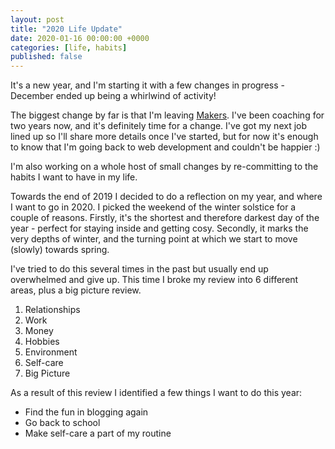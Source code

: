 ```yaml
---
layout: post
title: "2020 Life Update"
date: 2020-01-16 00:00:00 +0000    
categories: [life, habits]
published: false
---
```


It's a new year, and I'm starting it with a few changes in progress - December ended up being a whirlwind of activity!

The biggest change by far is that I'm leaving [Makers](). I've been coaching for two years now, and it's definitely time for a change. I've got my next job lined up so I'll share more details once I've started, but for now it's enough to know that I'm going back to web development and couldn't be happier :)

I'm also working on a whole host of small changes by re-committing to the habits I want to have in my life.

<!--more-->

Towards the end of 2019 I decided to do a reflection on my year, and where I want to go in 2020. I picked the weekend of the winter solstice for a couple of reasons. Firstly, it's the shortest and therefore darkest day of the year - perfect for staying inside and getting cosy. Secondly, it marks the very depths of winter, and the turning point at which we start to move (slowly) towards spring.

I've tried to do this several times in the past but usually end up overwhelmed and give up. This time I broke my review into 6 different areas, plus a big picture review.

1. Relationships
2. Work
3. Money
4. Hobbies
5. Environment
6. Self-care
7. Big Picture

As a result of this review I identified a few things I want to do this year:

- Find the fun in blogging again
- Go back to school
- Make self-care a part of my routine
